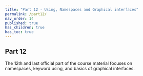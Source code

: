 ```yaml
---
title: "Part 12 - Using, Namespaces and Graphical interfaces"
permalink: /part12/
nav_order: 14
published: true
has_children: true
has_toc: true
---
```


## Part 12

The 12th and last official part of the course material focuses on namespaces, keyword using, and basics of graphical interfaces.